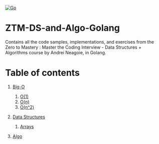 [![Go](https://github.com/Prounckk/ZTM-DS-and-Algo-Golang/actions/workflows/go.yml/badge.svg?branch=main)](https://github.com/Prounckk/ZTM-DS-and-Algo-Golang/actions/workflows/go.yml)

# ZTM-DS-and-Algo-Golang

Contains all the code samples, implementations, and exercises from the Zero to Mastery : Master the Coding Interview - Data Structures + Algorithms course by Andrei Neagoie, in Golang.


# Table of contents
1. [Big-O](https://github.com/Prounckk/ZTM-DS-and-Algo-Golang/tree/main/Big-O/)
    1. [O(1)](https://github.com/Prounckk/ZTM-DS-and-Algo-Golang/tree/main/Big-O/O-1/)
    2. [O(n)](https://github.com/Prounckk/ZTM-DS-and-Algo-Golang/tree/main/Big-O/O-n/)
    3. [O(n^2)](https://github.com/Prounckk/ZTM-DS-and-Algo-Golang/tree/main/Big-O/O-nn/)
2. [Data Structures](https://github.com/Prounckk/ZTM-DS-and-Algo-Golang/tree/main/DataStructures/)
    1. [Arrays](https://github.com/Prounckk/ZTM-DS-and-Algo-Golang/tree/main/DataStructures/Array/)
    
3. [Algo](#soon)    

